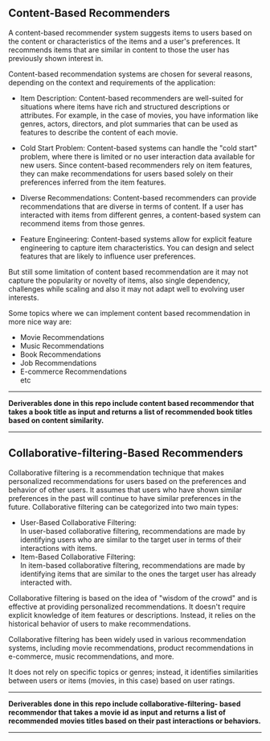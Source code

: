 ## Content-Based Recommenders

A content-based recommender system suggests items to users based on the content or characteristics of the items and a user's preferences. It recommends items that are similar in content to those the user has previously shown interest in.

Content-based recommendation systems are chosen for several reasons, depending on the context and requirements of the application:

- Item Description: Content-based recommenders are well-suited for situations where items have rich and structured descriptions or attributes. For example, in the case of movies, you have information like genres, actors, directors, and plot summaries that can be used as features to describe the content of each movie.

- Cold Start Problem: Content-based systems can handle the "cold start" problem, where there is limited or no user interaction data available for new users. Since content-based recommenders rely on item features, they can make recommendations for users based solely on their preferences inferred from the item features.
- Diverse Recommendations: Content-based recommenders can provide recommendations that are diverse in terms of content. If a user has interacted with items from different genres, a content-based system can recommend items from those genres.
- Feature Engineering: Content-based systems allow for explicit feature engineering to capture item characteristics. You can design and select features that are likely to influence user preferences.

But still some limitation of content based recommendation are it may not capture the popularity or novelty of items, also single dependency, challenges while scaling and also it may not adapt well to evolving user interests.

Some topics where we can implement content based recommendation in more nice way are:

- Movie Recommendations
- Music Recommendations
- Book Recommendations
- Job Recommendations
- E-commerce Recommendations  
  etc

---

**Deriverables done in this repo include content based recommendor that takes a book title as input and returns a list of recommended book titles based on content similarity.**

---

## Collaborative-filtering-Based Recommenders

Collaborative filtering is a recommendation technique that makes personalized recommendations for users based on the preferences and behavior of other users. It assumes that users who have shown similar preferences in the past will continue to have similar preferences in the future. Collaborative filtering can be categorized into two main types:

- User-Based Collaborative Filtering:  
  In user-based collaborative filtering, recommendations are made by identifying users who are similar to the target user in terms of their interactions with items.
- Item-Based Collaborative Filtering:  
  In item-based collaborative filtering, recommendations are made by identifying items that are similar to the ones the target user has already interacted with.

Collaborative filtering is based on the idea of "wisdom of the crowd" and is effective at providing personalized recommendations. It doesn't require explicit knowledge of item features or descriptions. Instead, it relies on the historical behavior of users to make recommendations.

Collaborative filtering has been widely used in various recommendation systems, including movie recommendations, product recommendations in e-commerce, music recommendations, and more.

It does not rely on specific topics or genres; instead, it identifies similarities between users or items (movies, in this case) based on user ratings.

---

**Deriverables done in this repo include collaborative-filtering- based recommendor that takes a movie id as input and returns a list of recommended movies titles based on their past interactions or behaviors.**

---
